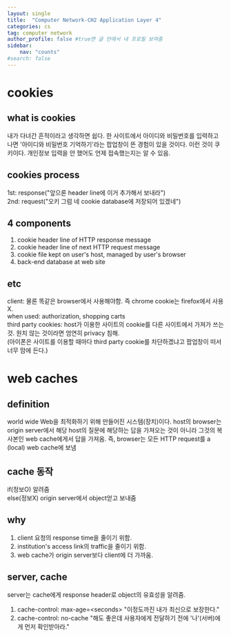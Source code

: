 ```yaml
---
layout: single
title:  "Computer Network-CH2 Application Layer 4"
categories: cs
tag: computer network
author_profile: false #true면 글 안에서 내 프로필 보여줌
sidebar:
    nav: "counts"
#search: false
---
```


# cookies

## what is cookies
내가 다녀간 흔적이라고 생각하면 쉽다. 한 사이트에서 아이디와 비밀번호를 입력하고 나면 '아이디와 비밀번호 기억하기'라는 팝업창이 뜬 경험이 있을 것이다. 이런 것이 
쿠키이다. 개인정보 입력을 안 했어도 언제 접속했는지는 알 수 있음. 

## cookies process
1st: response("앞으론 header line에 이거 추가해서 보내라")   
2nd: request("오키 그럼 네 cookie database에 저장되어 있겠네")   

## 4 components 
1. cookie header line of HTTP response message   
2. cookie header line of next HTTP request message   
3. cookie file kept on user's host, managed by user's browser   
4. back-end database at web site   

## etc
client: 물론 똑같은 browser에서 사용해야함. 즉 chrome cookie는 firefox에서 사용 X.   
when used: authorization, shopping carts   
third party cookies: host가 이용한 사이트의 cookie를 다른 사이트에서 가져가 쓰는 것. 원치 않는 것이라면 엄연히 privacy 침해.   
(아이폰은 사이트를 이용할 때마다 third party cookie를 차단하겠냐고 팝업창이 떠서 너무 맘에 든다.)   

# web caches

## definition
world wide Web을 최적화하기 위해 만들어진 시스템(장치)이다. host의 browser는 origin server에서 해당 host의 질문에 해당하는 답을 가져오는 것이 아니라 
그것의 복사본인 web cache에게서 답을 가져옴. 즉, browser는 모든 HTTP request를 a (local) web cache에 보냄  

## cache 동작
if(정보O) 알려줌   
else(정보X) origin server에서 object얻고 보내줌   

## why
1. client 요청의 response time을 줄이기 위함.   
2. institution's access link의 traffic을 줄이기 위함.   
3. web cache가 origin server보다 client에 더 가까움.   

## server, cache
server는 cache에게 response header로 object의 유효성을 알려줌.   
1. cache-control: max-age=&#60;seconds&#62;  "이정도까진 내가 최신으로 보장한다."   
2. cache-control: no-cache  "해도 좋은데 사용자에게 전달하기 전에 '나'(서버)에게 먼저 확인받아라."
